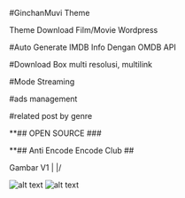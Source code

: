 #GinchanMuvi Theme

Theme Download Film/Movie Wordpress 

#Auto Generate IMDB Info Dengan OMDB API

#Download Box multi resolusi, multilink

#Mode Streaming

#ads management

#related post by genre

**## OPEN SOURCE ### 

**## Anti Encode Encode Club ##

Gambar V1
 |
\|/ 

![alt text](https://github.com/mranupak/ginchanmuvi/blob/master/gambar%20(1).jpg)
![alt text](https://github.com/mranupak/ginchanmuvi/blob/master/gambar%20(2).jpg)

